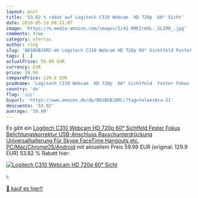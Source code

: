 ```yaml
---
layout: post
title: '53.82 % rabat auf Logitech C310 Webcam  HD 720p  60° Sicht'
date: 2020-05-19 08:21:07
image: 'https://m.media-amazon.com/images/I/41-M9EIrmOL._SL200_.jpg'
comments: true
category: ofertas
author: ring
slug: 'B01BGBJ8RC-de Logitech C310 Webcam HD 720p 60° Sichtfeld Fester Fokus...'
tags: [  ]
actualPrice: 59.99 EUR
currency: EUR
price: 59.99
comparePrice: 129.9 EUR
prodname: 'Logitech C310 Webcam  HD 720p  60° Sichtfeld  Fester Fokus  Belichtungskorrektur  USB-Anschluss  Rauschunterdrückung  Universalhalterung  Für Skype  FaceTime  Hangouts  etc.  PC/Mac/ChromeOS/Android'
country: 'de'
flag: '🇩🇪'
buyurl: 'https://www.amazon.de/dp/B01BGBJ8RC/?tag=tolees0ca-21'
descuento: '53.82'
average: '59.99'
---
```


Es gibt ein [Logitech C310 Webcam  HD 720p  60° Sichtfeld  Fester Fokus  Belichtungskorrektur  USB-Anschluss  Rauschunterdrückung  Universalhalterung  Für Skype  FaceTime  Hangouts  etc.  PC/Mac/ChromeOS/Android](https://www.amazon.de/dp/B01BGBJ8RC/?tag=tolees0ca-21) mit aktuellem Preis 59.99 EUR (original: 129.9 EUR) 53.82 % Rabatt hier:

[![Logitech C310 Webcam  HD 720p  60° Sicht](https://m.media-amazon.com/images/I/41-M9EIrmOL._SL200_.jpg)](https://www.amazon.de/dp/B01BGBJ8RC/?tag=tolees0ca-21)

ℹ️:


[🛒 kauf es hier!!](https://www.amazon.de/dp/B01BGBJ8RC/?tag=tolees0ca-21)
